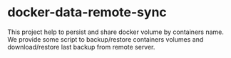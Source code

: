 # docker-data-remote-sync
This project help to persist and share docker volume by containers name. We provide some script to backup/restore containers volumes and download/restore last backup from remote server. 
